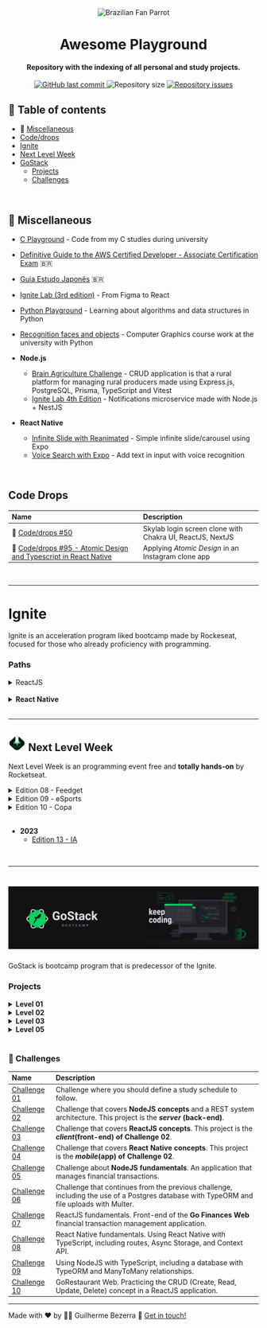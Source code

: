  <div align="center">
    <img alt="Brazilian Fan Parrot" height="40" src="https://cultofthepartyparrot.com/parrots/hd/brazilianfanparrot.gif" >
    <h1 align="center">
      Awesome Playground
   </h1>
</div>

<h4 align="center">
   Repository with the indexing of all personal and study projects.
</h4>

<p align="center">
  <a href="https://github.com/gbdsantos/awesome-playground/commits/master">
    <img alt="GitHub last commit" src="https://img.shields.io/github/last-commit/gbdsantos/awesome-playground.svg">
  </a>

  <img alt="Repository size" src="https://img.shields.io/github/repo-size/gbdsantos/awesome-playground.svg">

  <a href="https://github.com/gbdsantos/awesome-playground/issues">
    <img alt="Repository issues" src="https://img.shields.io/github/issues/gbdsantos/awesome-playground.svg">
  </a>
</p>

## :pushpin: Table of contents

- :school_satchel: [Miscellaneous](#school-satchel-miscellaneous "General repositories")
- [Code/drops](#code-drops)
- [Ignite](#ignite "Bootcamp program by Rocketseat launched in the year 2022 ")
- [Next Level Week](#next-level-week "Programming online event by Rocketseat")
- [GoStack](# "Bootcamp program by Rocketseat")
  - [Projects](#projects)
  - [Challenges](#muscle-challenges)

<br />

## :school_satchel: Miscellaneous

- [C Playground](https://github.com/gbdsantos/c-playground "C Playground") - Code from my C studies during university
- [Definitive Guide to the AWS Certified Developer - Associate Certification Exam](https://github.com/gbdsantos/aws-certified-developer-associate-roadmap "Cheatsheet for AWS Certified Developer - Associate Certification Exam made to brazilian community") 🇧🇷
- [Guia Estudo Japonês](https://github.com/gbdsantos/guia-estudo-japones "Curation of useful resources for the brazilian community of Japanese students") 🇧🇷
- [Ignite Lab (3rd edition)](https://github.com/gbdsantos/reactjs-rocketseat-ignite-lab-3-design-system "Create Design System and use Storybook with React.js") - From Figma to React

- [Python Playground](https://github.com/gbdsantos/python-playground "Python Playground: algorithms and data structures in Python") - Learning about algorithms and data structures in Python
- [Recognition faces and objects](https://github.com/gbdsantos/recognition-faces-and-objects "recognition faces and objects") - Computer Graphics course work at the university with Python
- **Node.js**
  - [Brain Agriculture Challenge](https://github.com/gbdsantos/brain-agriculture-challenge "Brain Agriculture Challenge with Express.js") - CRUD application is that a rural platform for managing rural producers made using Express.js, PostgreSQL, Prisma, TypeScript and Vitest
  - [Ignite Lab 4th Edition](https://github.com/gbdsantos/nodejs-notification-service "Notifications microservice with Node.js + NestJS") - Notifications microservice made with Node.js + NestJS
- **React Native**
  - [Infinite Slide with Reanimated](https://github.com/gbdsantos/awesome-playground/tree/master/react-native/infinite-slide-with-reanimated "Infinite Slide with Reanimated using Expo") - Simple infinite slide/carousel using Expo
  - [Voice Search with Expo](https://github.com/gbdsantos/awesome-playground/tree/master/react-native/voice-search "Search by Voice in React Native + Expo") - Add text in input with voice recognition

<br />

## Code Drops

| Name                                                                                                                                                                         | Description                                               |
| :--------------------------------------------------------------------------------------------------------------------------------------------------------------------------- | :-------------------------------------------------------- |
| 🚀 [Code/drops #50](https://github.com/gbdsantos/reactjs-nextjs-skylab-login-clone "Skylab landing page clone")                                                              | Skylab login screen clone with Chakra UI, ReactJS, NextJS |
| 🚀 [Code/drops #95 - Atomic Design and Typescript in React Native](https://github.com/gbdsantos/react-native-atomic-design "Atomic Design and Typescript with React Native") | Applying _Atomic Design_ in an Instagram clone app        |

<br>

---

# Ignite

Ignite is an acceleration program liked bootcamp made by Rockeseat, focused for those who already proficiency with programming.

### **Paths**

<details>
   <summary>ReactJS</summary>

- [Ignite Feed](https://github.com/gbdsantos/reactjs-rocketseat-ignite-fundamentals-2022 "Social media application")
- [Ignite Feed (TypeScript)](https://github.com/gbdsantos/reactjs-ignite-feed "Social media application")
</details>

<br>

<details> 
   <summary>
    <span style="font-weight: bold;">
      React Native
    </span>
  </summary> 
   
   - [GoFinances](https://github.com/gbdsantos/react-native-gofinances "Project 01: Finance app") - GoFinances is a finance tracking app
   - [Ignite Teams](https://github.com/gbdsantos/react-native-ignite-teams "Project 02: Ignite Teams")
   - [Ignite Gym](https://github.com/gbdsantos/react-native-rocketseat-ignite-gym "Project 03: Ignite Gym made with library component NativeBase") - Exercise guide app made using **component library** NativeBase
   - [Ignite Fleet](https://github.com/gbdsantos/ignite-fleet "Project 06: Ignite Fleet a track vehicle app") - Ains to learn about **Social Login**, **Maps** and with **offline first driven** development approach
   - [iWeather](https://github.com/gbdsantos/iweather "Project 07: iWeather a climate app") - Focused in learn about **automated testing**, **publishing apps** and **CI/CD**
</details>

<br>

---

## <img alt="Next level week logo" src="./assets/rockeseat-logo-nlw-impulse.svg" style="height:35px; width:35px;"  /> Next Level Week

Next Level Week is an programming event free and **totally hands-on** by Rocketseat.

<details>
   <summary>Edition 08 - Feedget</summary>

Application made during **Next Level Week - Return** event by Rocketseat in 2022.

- <img alt="Node.js icon" src="./assets/nodejs-logo.png" style="height: 2%; width: 2%;"  /> [Back-end](https://github.com/gbdsantos/nodejs-rocketseat-nlw-return "Feedget back-end made with Node.js")
- <img alt="ReactJS icon" src="./assets/reactjs-icon.png" style="height: 2%; width: 2%;"  /> [Front-end](https://github.com/gbdsantos/reactjs-rocketseat-nlw-return "Feedget front-end made with ReactJS")
- <img alt="React Native icon" src="./assets/react-native-icon.png" style="height: 2%; width: 2%;"  /> [Mobile](https://github.com/gbdsantos/react-native-rocketseat-nlw-return "Feedget mobile made with React Native")
</details>

<details>
  <summary>Edition 09 - eSports </summary>

Application that connect gamers made during **Next Level Week - eSports** event by Rocketseat in 09/2022.

- <img alt="Node.js icon" src="./assets/nodejs-logo.png" style="height:20px; width:20px;"  /> [Back-end](https://github.com/gbdsantos/nodejs-rocketseat-nlw-e-sports "eSports back-end application made with Node.js")
- <img alt="ReactJS icon" src="./assets/reactjs-icon.png" style="height:20px; width:20px;"  /> [Front-end](https://github.com/gbdsantos/reactjs-rocketseat-nlw-e-sports "eSports front-end application made with ReactJS")
- <img alt="React Native icon" src="./assets/react-native-icon.png" style="height:20px; width:20px;"  /> [Mobile](https://github.com/gbdsantos/react-native-rocketseat-nlw-e-sports "eSports mobile app made with React Native")
</details>

<details>
  <summary>Edition 10 - Copa </summary>

Application that create Polls made during **Next Level Week - Copa** event by Rocketseat in 10/2022.

- <img alt="Node.js icon" src="./assets/nodejs-logo.png" style="height:20px; width:20px;"  /> [Back-end](https://github.com/gbdsantos/nodejs-rocketseat-nlw-copa "Back-end application made with Node.js")
- <img alt="ReactJS icon" src="./assets/reactjs-icon.png" style="height:20px; width:20px;"  /> [Front-end](https://github.com/gbdsantos/reactjs-rocketseat-nlw-copa "Front-end application made with ReactJS")
- <img alt="React Native icon" src="./assets/react-native-icon.png" style="height:20px; width:20px;"  /> [Mobile](https://github.com/gbdsantos/react-native-rocketseat-nlw-copa "Mobile app made with React Native")
</details>

<br>

- **2023**
  - [Edition 13 - IA](https://github.com/gbdsantos/next-level-week-13-upload-ai "Upload.ai - A full-stack video transcription application")

<br>

---

<h1 align="center">
    <img alt="Imagem com logo do Bootcamp GoStack 11" src="./assets/rocketseat-bootcamp-gostack-11-banner.png" />
</h1>

GoStack is bootcamp program that is predecessor of the Ignite.

### Projects

<details>
   <summary><strong>Level 01</strong></summary> 
  
  <br />

| Name                                                                                                                        | Description                                                                                                                                                                                             |
| :-------------------------------------------------------------------------------------------------------------------------- | :------------------------------------------------------------------------------------------------------------------------------------------------------------------------------------------------------ |
| :rocket: [Back-end com NodeJS](https://github.com/gbdsantos/bootcamp-gostack-backend-01)                                    | **REST API** feita do zero durante as aulas do Bootcamp GoStack(F02) da [Rocketseat](https://rocketseat.com.br/) utilizando o framework Express em **NodeJS**                                           |
| :children_crossing: [Front-end com ReactJS](https://github.com/gbdsantos/bootcamp-gostack-frontend-01/tree/master/frontend) | Front-end feito durante as aulas do Bootcamp GoStack(F02) da [Rocketseat](https://rocketseat.com.br/) utilizando o **ReactJS**. Este projeto é o **_client(front-end)_ do projeto Back-end com NodeJS** |
| :iphone: [Mobile com React Native](https://github.com/gbdsantos/bootcamp-gostack-mobile-01/tree/master/mobile)              | Mobile feito durante as aulas do Bootcamp GoStack(F02) da [Rocketseat](https://rocketseat.com.br/) utilizando **React Native**. Este projeto é o **_mobile_ do projeto Back-end com NodeJS**            |
| [Typescript](https://github.com/gbdsantos/bootcamp-gostack-typescript-01)                                                   | Introdução ao Typescript feito durante as aulas do Bootcamp GoStack(F02) da [Rocketseat](https://rocketseat.com.br/)                                                                                    |

</details>

<details>
   <summary><strong>Level 02</strong></summary> 
  
  <br />

| Name                                                                                                                                         | Description                                                                                                                                                            |
| :------------------------------------------------------------------------------------------------------------------------------------------- | :--------------------------------------------------------------------------------------------------------------------------------------------------------------------- |
| [Primeiro projeto com NodeJS <br /> Iniciando back-end do app](https://github.com/gbdsantos/bootcamp-gostack-backend-02/tree/master/backend) | **REST API** feita durante as aulas do Bootcamp GoStack(F03) da [Rocketseat](https://rocketseat.com.br/) utilizando o framework Express em **NodeJS** + **Typescript** |

</details>

<details>
   <summary><strong>Level 03</strong></summary> 
  
  <br />

| Name                                                                                                                     | Description                                                                                                                                            |
| :----------------------------------------------------------------------------------------------------------------------- | :----------------------------------------------------------------------------------------------------------------------------------------------------- |
| :octopus: [Primeiro projeto com ReactJS](https://github.com/gbdsantos/bootcamp-gostack-frontend-03/tree/master/frontend) | Aplicação Github Explorer, feita durante as aulas do Bootcamp GoStack(F04) da [Rocketseat](https://rocketseat.com.br/) utilizando ReactJS e Typescript |
| [Iniciando front-end web do app](https://github.com/gbdsantos/reactjs-bootcamp-gostack-11-gobarber)                      | **Projeto GoBarber**(_front-end/client_) feito com ReactJS + TypeScript. Na fase 04(02-F04) do Bootcamp GoStack da Rocketseat                          |

</details>

<details>
   <summary><strong>Level 05</strong></summary> 
  
  <br />

| Name                                                                                                  | Description                                                                                                                   |
| :---------------------------------------------------------------------------------------------------- | :---------------------------------------------------------------------------------------------------------------------------- |
| [Finalizando front-end web do app](https://github.com/gbdsantos/reactjs-bootcamp-gostack-11-gobarber) | **Projeto GoBarber**(_front-end/client_) feito com ReactJS + TypeScript. Na fase 05(05-F02) do Bootcamp GoStack da Rocketseat |

</details>

<br />

### :muscle: Challenges

| Name                                                                                                     | Description                                                                                                                               |
| :------------------------------------------------------------------------------------------------------- | :---------------------------------------------------------------------------------------------------------------------------------------- |
| [Challenge 01](https://www.notion.so/Cronograma-de-estudos-7d1c5cc9bd884cc8899dea7284539b0a?about:blank) | Challenge where you should define a study schedule to follow.                                                                             |
| [Challenge 02](https://github.com/gbdsantos/bootcamp-gostack-challenge-02)                               | Challenge that covers **NodeJS concepts** and a REST system architecture. This project is the **_server_ (back-end)**.                    |
| [Challenge 03](https://github.com/gbdsantos/bootcamp-gostack-challenge-03)                               | Challenge that covers **ReactJS concepts**. This project is the **_client_(front-end) of Challenge 02**.                                  |
| [Challenge 04](https://github.com/gbdsantos/bootcamp-gostack-challenge-04)                               | Challenge that covers **React Native concepts**. This project is the **_mobile_(app) of Challenge 02**.                                   |
| [Challenge 05](https://github.com/gbdsantos/bootcamp-gostack-challenge-05)                               | Challenge about **NodeJS fundamentals**. An application that manages financial transactions.                                              |
| [Challenge 06](https://github.com/gbdsantos/bootcamp-gostack-challenge-06)                               | Challenge that continues from the previous challenge, including the use of a Postgres database with TypeORM and file uploads with Multer. |
| [Challenge 07](https://github.com/gbdsantos/bootcamp-gostack-challenge-07)                               | ReactJS fundamentals. Front-end of the **Go Finances Web** financial transaction management application.                                  |
| [Challenge 08](https://github.com/gbdsantos/bootcamp-gostack-challenge-08)                               | React Native fundamentals. Using React Native with TypeScript, including routes, Async Storage, and Context API.                          |
| [Challenge 09](https://github.com/gbdsantos/bootcamp-gostack-challenge-09-typeorm-relations)             | Using NodeJS with TypeScript, including a database with TypeORM and ManyToMany relationships.                                             |
| [Challenge 10](https://github.com/gbdsantos/bootcamp-gostack-challenge-10-gorestaurant)                  | GoRestaurant Web. Practicing the CRUD (Create, Read, Update, Delete) concept in a ReactJS application.                                    |

---

Made with ❤️ by 🧑‍🚀 Guilherme Bezerra 👋 [Get in touch!](https://www.linkedin.com/in/gbdsantos/)
